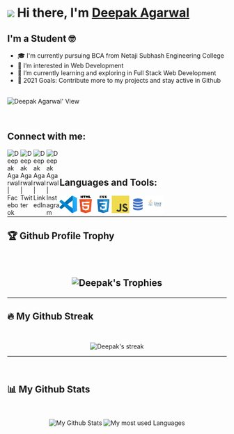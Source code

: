 # <img src="https://github.com/TheDudeThatCode/TheDudeThatCode/blob/master/Assets/Hi.gif" width="40px"> Hi there, I'm [Deepak Agarwal]

## I'm a Student 🤓

- 🎓 I'm currently pursuing BCA from Netaji Subhash Engineering College
- 👀 I’m interested in Web Development
- 🌱 I’m currently learning and exploring in Full Stack Web Development
- 🥅 2021 Goals: Contribute more to my projects and stay active in Github
<br /><br />
<p align="left"> <img src="https://komarev.com/ghpvc/?username=deepaksanwaria&label=Viewers&color=0e75b6&style=flat" alt="Deepak Agarwal' View" /> </p>
<br />

## Connect with me:

[<img align="left" alt="Deepak Agarwal | Facebook" width="30px" src="https://cdn.jsdelivr.net/npm/simple-icons@v5/icons/facebook.svg" />][facebook]
[<img align="left" alt=" Deepak Agarwal | Twitter" width="30px" src="https://cdn.jsdelivr.net/npm/simple-icons@v5/icons/twitter.svg" />][twitter]
[<img align="left" alt="Deepak Agarwal| LinkedIn" width="30px" src="https://cdn.jsdelivr.net/npm/simple-icons@v5/icons/linkedin.svg" />][linkedin]
[<img align="left" alt="Deepak Agarwal| Instagram" width="30px" src="https://cdn.jsdelivr.net/npm/simple-icons@v5/icons/instagram.svg" />][instagram]


<br />
<br />

## Languages and Tools:

<img align="left" alt="Visual Studio Code" width="40px" src="https://raw.githubusercontent.com/github/explore/80688e429a7d4ef2fca1e82350fe8e3517d3494d/topics/visual-studio-code/visual-studio-code.png" />
<img align="left" alt="HTML5" width="40px" src="https://raw.githubusercontent.com/github/explore/80688e429a7d4ef2fca1e82350fe8e3517d3494d/topics/html/html.png" />
<img align="left" alt="CSS3" width="40px" src="https://raw.githubusercontent.com/github/explore/80688e429a7d4ef2fca1e82350fe8e3517d3494d/topics/css/css.png" />
<img align="left" alt="JavaScript" width="40px" src="https://raw.githubusercontent.com/github/explore/80688e429a7d4ef2fca1e82350fe8e3517d3494d/topics/javascript/javascript.png" />
<img align="left" alt="SQL" width="40px" src="https://raw.githubusercontent.com/github/explore/80688e429a7d4ef2fca1e82350fe8e3517d3494d/topics/sql/sql.png" />
<img align="left" alt="JAVA" width="40px" src="https://raw.githubusercontent.com/github/explore/80688e429a7d4ef2fca1e82350fe8e3517d3494d/topics/java/java.png" />

<br />
<br />

---



<h2>🏆 Github Profile Trophy<h2>
<br />
<p align="center">
     <img title="My Github Trophies" alt="Deepak's Trophies" src="https://github-profile-trophy.vercel.app/?username=deepaksanwaria&title=Commit,Repositories&theme=darkhub&margin-w=15&no-frame=true"/>
     <br />
     
</p>

---

    
## 🔥 My Github Streak
<br />
<p align="center">
    <img title="My Github Streak Check" alt="Deepak's streak" src="https://github-readme-streak-stats.herokuapp.com/?user=deepaksanwaria&theme=black-ice&hide_border=true&stroke=0000&background=060A0C0"/>
    <br/>
</p>

---
<br />

 ## 📊 My Github Stats
<br/>
<p align="center">
    <img width="450px" alt="My Github Stats" src="https://github-readme-stats.vercel.app/api?username=deepaksanwaria&show_icon=true&hide_border=true&theme=react&bg_color=0D1117&include_all_commits&count_private=true" />
    <img alt="My most used Languages" src="https://github-readme-stats.vercel.app/api/top-langs/?username=deepaksanwaria&langs_count=8&count_private=true&layout=compact&theme=react&hide_border=true&bg_color=0D1117" /> 
</p>

<br/>

[Deepak Agarwal]: https://github.com/deepaksanwaria
[facebook]: https://www.facebook.com/deepaksanwaria.491
[twitter]: https://twitter.com/sanwariadeepak
[linkedin]: https://www.linkedin.com/in/deepak-agarwal-2460831a9/
[instagram]: https://www.instagram.com/deepaksanwaria/
